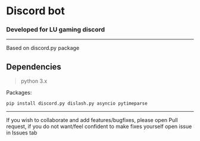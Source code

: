 # Discord bot
### Developed for LU gaming discord

-------------------------

Based on discord.py package

## Dependencies
>python 3.x

Packages:
``` 
pip install discord.py dislash.py asyncio pytimeparse
```

------------------


If you wish to collaborate and add features/bugfixes, please open Pull request, if you do not want/feel confident to make fixes yourself
open issue in Issues tab